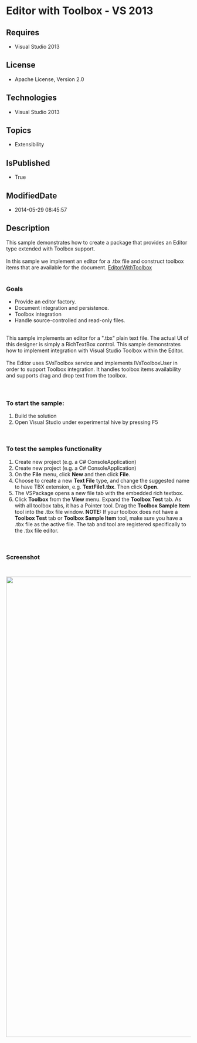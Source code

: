 # Editor with Toolbox - VS 2013
## Requires
* Visual Studio 2013
## License
* Apache License, Version 2.0
## Technologies
* Visual Studio 2013
## Topics
* Extensibility
## IsPublished
* True
## ModifiedDate
* 2014-05-29 08:45:57
## Description

<p>This sample demonstrates how to create a package that provides an Editor type extended with Toolbox support.<br>
<br>
In this sample we implement an editor for a .tbx file and construct toolbox items that are available for the document.
<a href="http://archive.msdn.microsoft.com/EditorwithToolbox/Wiki/View.aspx?title=EditorWithToolbox&referringTitle=Home">
EditorWithToolbox</a><br>
<br>
</p>
<h3>Goals</h3>
<ul>
<li>Provide an editor factory. </li><li>Document integration and persistence. </li><li>Toolbox integration </li><li>Handle source-controlled and read-only files. </li></ul>
<p><br>
This sample implements an editor for a &quot;.tbx&quot; plain text file. The actual UI of this designer is simply a RichTextBox control. This sample demonstrates how to implement integration with Visual Studio Toolbox within the Editor.<br>
<br>
The Editor uses SVsToolbox service and implements IVsToolboxUser in order to support Toolbox integration. It handles toolbox items availability and supports drag and drop text from the toolbox.<br>
<br>
<br>
</p>
<h3>To start the sample:</h3>
<ol>
<li>Build the solution </li><li>Open Visual Studio under experimental hive by pressing F5 </li></ol>
<p>&nbsp;</p>
<h3>To test the samples functionality</h3>
<ol>
<li>Create new project (e.g. a C# ConsoleApplication) </li><li>Create new project (e.g. a C# ConsoleApplication) </li><li>On the <strong>File</strong> menu, click <strong>New</strong> and then click <strong>
File</strong>. </li><li>Choose to create a new <strong>Text File</strong> type, and change the suggested name to have TBX extension, e.g.
<strong>TextFile1.tbx</strong>. Then click <strong>Open</strong>. </li><li>The VSPackage opens a new file tab with the embedded rich textbox. </li><li>Click <strong>Toolbox</strong> from the <strong>View</strong> menu. Expand the
<strong>Toolbox Test</strong> tab. As with all toolbox tabs, it has a Pointer tool. Drag the
<strong>Toolbox Sample Item</strong> tool into the .tbx file window. <strong>NOTE:</strong> If your toolbox does not have a
<strong>Toolbox Test</strong> tab or <strong>Toolbox Sample Item</strong> tool, make sure you have a .tbx file as the active file. The tab and tool are registered specifically to the .tbx file editor.
</li></ol>
<p>&nbsp;</p>
<h3>Screenshot</h3>
<h3>&nbsp;<img id="115736" src="/vstudio/site/view/file/115736/1/Example.EditorWithToolbox.jpg" alt="" width="1985" height="1253"></h3>

